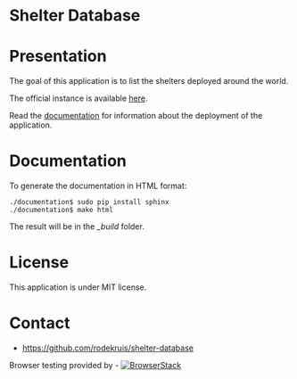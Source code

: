 Shelter Database
================

# Presentation

The goal of this application is to list the shelters deployed around the world.

The official instance is available [here](https://shelter-database.org).

Read the [documentation](https://git.list.lu/charism/shelter-database/tree/master/documentation)
for information about the deployment of the application.


# Documentation

To generate the documentation in HTML format:

    ./documentation$ sudo pip install sphinx
    ./documentation$ make html

The result will be in the *_build* folder.


# License

This application is under MIT license.


# Contact

* https://github.com/rodekruis/shelter-database

Browser testing provided by -
[![BrowserStack](https://scottlogic.github.io/d3fc/images/browser-stack.svg)](https://browserstack.com)
